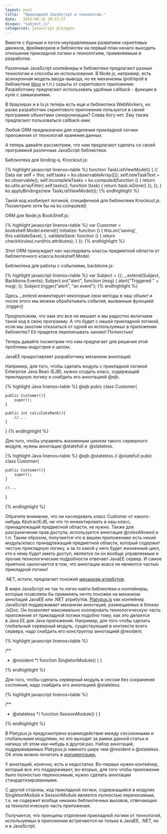 ```yaml
---
layout: post
title:  "Прикладной JavaScript и технологии."
date:   2015-09-16 10:37:27
disqus: "subject.js"
categories: javascript platypus
---
```


Вместе с бурным и почти неуправляемым развитием скриптовых движков, фреймворков и библиотек
на первый план начало выходить отношение прикладной логики к технологиям,
применяемым в разработке.

Различные JavaScript контейнеры и библиотеки предлагают разные технологии и способы их использования.
В Node.js, например, есть асинхронная модель ввода-вывода, но ее механизмы (poll/epoll в библиотеке [libuv](https://github.com/libuv/libuv) и т.п.) скрыты от скриптового приложения.
Разработчику предлагают использовать удобные callback - функции в купе с замыканиями.

В браузерах и в Io.js теперь есть еще и библиотека WebWorkers, но разве разработчик скриптового приложения
пользуется в своей программе объектами синхронизации? Слава богу нет. Ему также предлагают пользоваться callback-ами.

Любой ORM предназначен для отделения прикладной логики приложения от технологий хранения данных.

А теперь давайте рассмотрим, что нам предлагают сделать со своей программой различные JavaScript библиотеки.

Библиотека для binding-а, Knockout.js:

{% highlight javascript linenos=table %}
function TaskListViewModel() {
  // Data
  var self = this;
  self.tasks = ko.observableArray([]);
  self.newTaskText = ko.observable();
  self.incompleteTasks = ko.computed(function () {
    return ko.utils.arrayFilter(
        self.tasks(),
        function (task) {
          return !task.isDone()
        });
    });
}
ko.applyBindings(new TaskListViewModel());
{% endhighlight %}

Такой код изобилует логикой, специфичной для библиотеки Knockout.js.
Посмотрите хотя бы на ko.computed()

ORM для Node.js BookShelf.js:

{% highlight javascript linenos=table %}
var Customer = bookshelf.Model.extend({
    initialize: function () {
        this.on('saving', this.validateSave);
    },
    validateSave: function () {
        return checkit(rules).run(this.attributes);
    }
});
{% endhighlight %}

Этот ORM принуждает нас наследовать классы предметной области от библиотечного класса bookshelf.Model.

Библиотека для работы с событиями, backbone.js:

{% highlight javascript linenos=table %}
var Subject = {};
_.extend(Subject, Backbone.Events);
Subject.on("alert", function (msg) {
    alert("Triggered " + msg);
});
Subject.trigger("alert", "an event");
{% endhighlight %}

Здесь _.extend инжектирует некоторые свои методы в наш объект и после этого мы можем обрабатывать события, вызванные функцией .trigger()

Предположим, что нам это все не мешает и мы радостно включаем такой код в свою программу.
А что будет с нашей прикладной логикой, если мы захотим отказаться от одной из используемых в приложении библиотек?
Её придется переписывать заново! Полностью!

Теперь давайте посмотрим что нам предлагает для решения этой проблемы индустрия в целом.

JavaEE предоставляет разработчику механизм аннотаций.

Например, для того, чтобы сделать модуль с прикладной логикой Enterprise Java Bean (EJB), нужно создать класс, содержащий прикладную логику и снабдить его аннотацией @ejb.

{% highlight Java linenos=table %}
@ejb
pubic class Customer{

    public Customer(){
        super();
    }

    public int calculateRank(){
        //...
    }
}
{% endhighlight %}

Для того, чтобы управлять жизненным циклом такого серверного модуля, нужны аннотации @statefull и  @stateless.

{% highlight Java linenos=table %}
@ejb
@stateless // @statefull
pubic class Customer{

    public Customer(){
        super();
    }

    //...
}

{% endhighlight %}

Обратите внимание, что ни наследовать класс Customer от какого-нибудь AbstractEJB, ни что то инжектировать в наш класс, принадлежащий предметной области, не нужно.
Также для разграничения прав доступа, используется аннотация @rolesAllowed и т.п.
Таким образом, получается что в вашем приложениио есть некий модуль/класс принадлежащий предметной области, который содержит чистую прикладную логику,
а за то какой у него будет жизненный цикл, кто к нему будет иметь доступ, является ли он вообще управляемым и прочие технологические подробности отвечает JavaEE сервер.
И самое приятное заключается в том, что аннотации вовсе не являются частью прикладной логики!

.NET, кстати, предлагает похожий [механизм атрибутов](https://en.wikipedia.org/wiki/Metadata_(CLI)).

В мире JavaScript не так то легко найти библиотеки и контейнеры, которые позволяли бы применять нечто похожее на механизм аннотаций JavaEE или .NET атрибутов.
[Platypus.js](http://platypus-platform.org/) как контейнер JavaScript поддерживает механизм аннотаций, размещаемых в блоках JsDoc.
Он позволяет максимально изолировать технологическую часть приложения от прикладной логики подобно тому, как это делается в Java EE для Java приложений.
Например, для того чтобы сделать глобальный серверный модуль, существующий в контексте всего сервера, надо снабдить его конструктор аннотацией @resident.

{% highlight javascript linenos=table %}

/**
 *  @resident
 */
function SingletonModule() {
}

{% endhighlight %}

Для того, чтобы сделать серверный модуль в сессии без сохранения состояния, надо снабдить его аннотацией @stateless.

{% highlight javascript linenos=table %}

/**
 *  @stateless
 */
function SessionModule() {
}

{% endhighlight %}

В Platypus.js предусмотрено взаимодействие между сессионными и глобальными модулями, но это выходит за рамки данной статьи и напишу об этом как-нибудь в другой раз.
Набор аннотаций, поддерживаемых Platypus.js намного шире чем @resident и @stateless.
Об этом можно почитать в [документации.](http://platypus-platform.org/docs/eng/html/Development_Guide/index.html)

У аннотаций, конечно, есть и недостатки.
Во-первых нужен контейнер, который все это поддерживает, во-вторых,
для того чтобы приложение было полностью переносимым, нужно сделать аннотации стандартизированными.

С другой стороны, код прикладной логики, содержащийся в модулях SingletonModule и SessionModule
является полностью переносимым, т.к. не содержит вообще никаких библиотечных вызовов,
отвечающих за технологическую часть приложения.

Получается, что принципы отделения прикладной логики от технологий, используемых в приложении встречаются
не только в JavaEE, .NET, но и в JavaScript.
